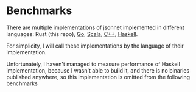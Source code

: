 # Benchmarks

There are multiple implementations of jsonnet implemented in different languages: Rust (this repo), [Go](https://github.com/google/go-jsonnet/), [Scala](https://github.com/databricks/sjsonnet), [C++](https://github.com/google/jsonnet), [Haskell](https://github.com/moleike/haskell-jsonnet).

For simplicity, I will call these implementations by the language of their implementation.

Unfortunately, I haven't managed to measure performance of Haskell implementation, because I wasn't able to build it, and there is no binaries published anywhere, so this implementation is omitted from the following benchmarks

